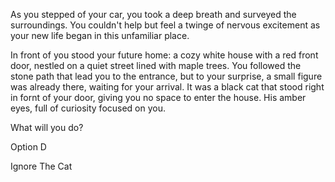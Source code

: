 As you stepped of your car, you took a deep breath and surveyed the surroundings. You couldn't help but feel a twinge of nervous excitement as your new life began in this unfamiliar place. 

In front of you stood your future home: a cozy white house with a red front door, nestled on a quiet street lined with maple trees. You followed the stone path that lead you to the entrance, but to your surprise, a small figure was already there, waiting for your arrival. It was a black cat that stood right in fornt of your door, giving you no space to enter the house. His amber eyes, full of curiosity focused on you.

What will you do?

Option D

Ignore The Cat 
